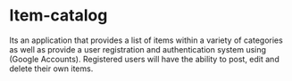 # Item-catalog
Its an application that provides a list of items within a variety of categories as well as provide a user registration and authentication system using (Google Accounts). Registered users will have the ability to post, edit and delete their own items.

